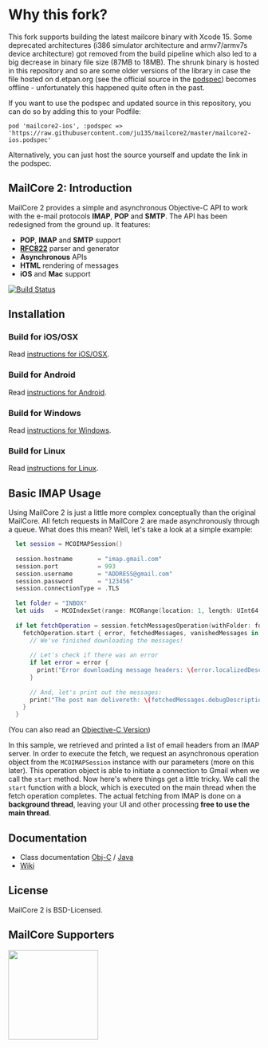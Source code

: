 # Why this fork?

This fork supports building the latest mailcore binary with Xcode 15. Some deprecated architectures (i386 simulator architecture and armv7/armv7s device architecture) got removed from the build pipeline which also led to a big decrease in binary file size (87MB to 18MB).  The shrunk binary is hosted in this repository and so are some older versions of the library in case the file hosted on d.etpan.org (see the official source in the [podspec](https://github.com/CocoaPods/Specs/blob/master/Specs/4/c/a/mailcore2-ios/0.6.3/mailcore2-ios.podspec.json#L13C14-L13C82)) becomes offline - unfortunately this happened quite often in the past. 

If you want to use the podspec and updated source in this repository, you can do so by adding this to your Podfile:

```
pod 'mailcore2-ios', :podspec => 'https://raw.githubusercontent.com/ju135/mailcore2/master/mailcore2-ios.podspec'
```

Alternatively, you can just host the source yourself and update the link in the podspec.

## MailCore 2: Introduction ##

MailCore 2 provides a simple and asynchronous Objective-C API to work with the e-mail protocols **IMAP**, **POP** and **SMTP**. The API has been redesigned from the ground up.  It features:

- **POP**, **IMAP** and **SMTP** support
- **[RFC822](http://www.ietf.org/rfc/rfc0822.txt)** parser and generator
- **Asynchronous** APIs
- **HTML** rendering of messages
- **iOS** and **Mac** support

[![Build Status](https://travis-ci.org/MailCore/mailcore2.png?branch=master)](https://travis-ci.org/MailCore/mailcore2)


## Installation ##

### Build for iOS/OSX ###

Read [instructions for iOS/OSX](https://github.com/MailCore/mailcore2/blob/master/build-mac/README.md).

### Build for Android ###

Read [instructions for Android](https://github.com/MailCore/mailcore2/blob/master/build-android/README.md).

### Build for Windows ###

Read [instructions for Windows](https://github.com/MailCore/mailcore2/blob/master/build-windows/README.md).

### Build for Linux ###

Read [instructions for Linux](https://github.com/MailCore/mailcore2/blob/master/build-linux/README.md).

## Basic IMAP Usage ##

Using MailCore 2 is just a little more complex conceptually than the original MailCore.  All fetch requests in MailCore 2 are made asynchronously through a queue.  What does this mean?  Well, let's take a look at a simple example:

```swift
  let session = MCOIMAPSession()
  
  session.hostname       = "imap.gmail.com"
  session.port           = 993
  session.username       = "ADDRESS@gmail.com"
  session.password       = "123456"
  session.connectionType = .TLS
  
  let folder = "INBOX"
  let uids   = MCOIndexSet(range: MCORange(location: 1, length: UInt64.max))
  
  if let fetchOperation = session.fetchMessagesOperation(withFolder: folder, requestKind: .headers, uids: uids) {
    fetchOperation.start { error, fetchedMessages, vanishedMessages in
      // We've finished downloading the messages!
      
      // Let's check if there was an error
      if let error = error {
        print("Error downloading message headers: \(error.localizedDescription)")
      }
      
      // And, let's print out the messages:
      print("The post man delivereth: \(fetchedMessages.debugDescription)")
    }
  }
```
(You can also read an [Objective-C Version](https://github.com/MailCore/mailcore2/wiki/IMAP-Examples))

In this sample, we retrieved and printed a list of email headers from an IMAP server.  In order to execute the fetch, we request an asynchronous operation object from the `MCOIMAPSession` instance with our parameters (more on this later).  This operation object is able to initiate a connection to Gmail when we call the `start` method.  Now here's where things get a little tricky.  We call the `start` function with a block, which is executed on the main thread when the fetch operation completes.  The actual fetching from IMAP is done on a **background thread**, leaving your UI and other processing **free to use the main thread**.

## Documentation ##

* Class documentation [Obj-C](http://libmailcore.com/api/objc/index.html) / [Java](http://libmailcore.com/api/java/index.html)
* [Wiki](https://github.com/MailCore/mailcore2/wiki)

## License ##

MailCore 2 is BSD-Licensed.

## MailCore Supporters ##

[<img src="https://triage.cc/triage-badge.png" width="180">](https://triage.cc?ref=mailcore)
